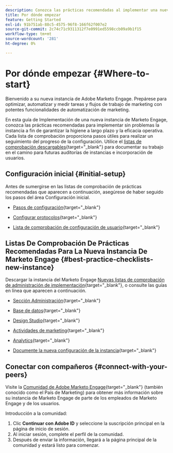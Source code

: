 ```yaml
---
description: Conozca las prácticas recomendadas al implementar una nueva instancia de Marketo Engage. Realizar un seguimiento del rendimiento le ayudará a sacar el máximo partido a Marketo Engage y a configurar su instancia para lograr una higiene y una eficacia a largo plazo. Como nuevo administrador que navega por una instancia nueva, utilice estas guías para mantenerse centrado y organizado.
title: Por dónde empezar
feature: Getting Started
exl-id: 91b751ab-88c5-4575-96f8-166f62f007e2
source-git-commit: 2c74c71c9311312f7e0991ed5598ccb09a9b1f15
workflow-type: tm+mt
source-wordcount: '281'
ht-degree: 0%

---
```


# Por dónde empezar {#Where-to-start}

Bienvenido a su nueva instancia de Adobe Marketo Engage. Prepárese para optimizar, automatizar y medir tareas y flujos de trabajo de marketing con potentes funcionalidades de automatización de marketing.

En esta guía de Implementación de una nueva instancia de Marketo Engage, conozca las prácticas recomendadas para implementar sin problemas la instancia a fin de garantizar la higiene a largo plazo y la eficacia operativa. Cada lista de comprobación proporciona pasos útiles para realizar un seguimiento del progreso de la configuración. Utilice el [listas de comprobación descargables](/help/marketo/getting-started/implementing-a-new-marketo-engage-instance/assets/adobe-marketo-engage-new-instance-admin-checklist.xlsx){target="_blank"} para documentar su trabajo en el camino para futuras auditorías de instancias e incorporación de usuarios.

## Configuración inicial {#initial-setup}

Antes de sumergirse en las listas de comprobación de prácticas recomendadas que aparecen a continuación, asegúrese de haber seguido los pasos del área Configuración inicial.

* [Pasos de configuración](/help/marketo/getting-started/initial-setup/setup-steps.md){target="_blank"}

* [Configurar protocolos](/help/marketo/getting-started/initial-setup/configure-protocols-for-marketo.md){target="_blank"}

* [Lista de comprobación de configuración de usuario](/help/marketo/getting-started/initial-setup/user-setup.md){target="_blank"}

## Listas De Comprobación De Prácticas Recomendadas Para La Nueva Instancia De Marketo Engage {#best-practice-checklists-new-instance}

Descargar la instancia del Marketo Engage [Nuevas listas de comprobación de administración de implementación](/help/marketo/getting-started/implementing-a-new-marketo-engage-instance/assets/adobe-marketo-engage-new-instance-admin-checklist.xlsx){target="_blank"}, o consulte las guías en línea que aparecen a continuación.

* [Sección Administración](/help/marketo/getting-started/implementing-a-new-marketo-engage-instance/admin-section-checklist.md){target="_blank"}

* [Base de datos](/help/marketo/getting-started/implementing-a-new-marketo-engage-instance/database-checklist.md){target="_blank"}

* [Design Studio](/help/marketo/getting-started/implementing-a-new-marketo-engage-instance/design-studio-checklist.md){target="_blank"}

* [Actividades de marketing](/help/marketo/getting-started/implementing-a-new-marketo-engage-instance/marketing-activities-checklist.md){target="_blank"}

* [Analytics](/help/marketo/getting-started/implementing-a-new-marketo-engage-instance/analytics-checklist.md){target="_blank"}

* [Documente la nueva configuración de la instancia](/help/marketo/getting-started/implementing-a-new-marketo-engage-instance/document-your-setup.md){target="_blank"}

## Conectar con compañeros {#connect-with-your-peers}

Visite la [Comunidad de Adobe Marketo Engage](https://nation.marketo.com/){target="_blank"} (también conocido como el País de Marketing) para obtener más información sobre su instancia de Marketo Engage de parte de los empleados de Marketo Engage y de los usuarios.

Introducción a la comunidad:

1. Clic **Continuar con Adobe ID** y seleccione la suscripción principal en la página de inicio de sesión.
1. Al iniciar sesión, complete el perfil de la comunidad.
1. Después de enviar la información, llegará a la página principal de la comunidad y estará listo para comenzar.
